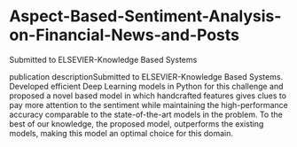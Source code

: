 # Aspect-Based-Sentiment-Analysis-on-Financial-News-and-Posts

Submitted to ELSEVIER-Knowledge Based Systems

publication descriptionSubmitted to ELSEVIER-Knowledge Based Systems. Developed efficient Deep Learning models in Python for this challenge and proposed a novel based model in which handcrafted features gives clues to pay more attention to the sentiment while maintaining the high-performance accuracy comparable to the state-of-the-art models in the problem. To the best of our knowledge, the proposed model, outperforms the existing models, making this model an optimal choice for this domain.
